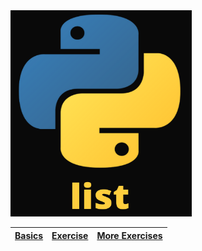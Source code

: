 <img src="https://github.com/Nenogzar/Academy_SoftUni/blob/main/fundamentals_python/11_12_Lists%20Basics/Pythin_list_small.png" alt="Nenogzar_Python" width="290" height="330" >

| [Basics](https://github.com/Nenogzar/Academy_SoftUni/tree/main/fundamentals_python/11_12_Lists%20Basics/11_Lists%20Basics%20-%20Lab)|[Exercise](https://github.com/Nenogzar/Academy_SoftUni/tree/main/fundamentals_python/11_12_Lists%20Basics/12_Lists%20Basics%20-%20Exercise) | [More Exercises](https://github.com/Nenogzar/Academy_SoftUni/tree/main/fundamentals_python/11_12_Lists%20Basics/12_Lists%20Basics%20-%20More%20Exercises) |
|------------|----------|-----------------------------------------------------------------------------------------------------------------------------------------------------------|




